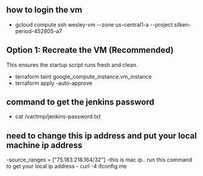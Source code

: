 ## how to login the vm
- gcloud compute ssh wesley-vm --zone us-central1-a --project silken-period-452805-a7

## Option 1: Recreate the VM (Recommended)
This ensures the startup script runs fresh and clean.
- terraform taint google_compute_instance.vm_instance
- terraform apply -auto-approve

## command to get the jenkins password
- cat /var/tmp/jenkins-password.txt
## need to change this ip address and put your local machine ip address 
  -source_ranges = ["75.183.218.164/32"] -this is mac ip.. run this command to get your local ip address - curl -4 ifconfig.me

